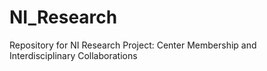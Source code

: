 # NI_Research
Repository for NI Research Project: Center Membership and Interdisciplinary Collaborations
